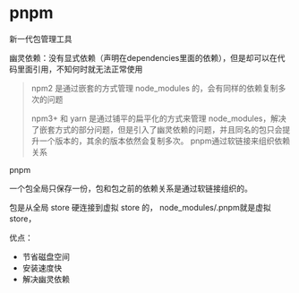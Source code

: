 <!--
 * @Author: 夏朝辉 lesslessmore@163.com
 * @Date: 2023-05-30 15:37:02
 * @LastEditors: 夏朝辉 lesslessmore@163.com
 * @LastEditTime: 2023-05-30 15:40:32
-->
# pnpm

新一代包管理工具

幽灵依赖：没有显式依赖（声明在dependencies里面的依赖），但是却可以在代码里面引用，不知何时就无法正常使用

> npm2 是通过嵌套的方式管理 node_modules 的，会有同样的依赖复制多次的问题
>
> npm3+ 和 yarn 是通过铺平的扁平化的方式来管理 node_modules，解决了嵌套方式的部分问题，但是引入了幽灵依赖的问题，并且同名的包只会提升一个版本的，其余的版本依然会复制多次。
> pnpm通过软链接来组织依赖关系

pnpm

一个包全局只保存一份，包和包之前的依赖关系是通过软链接组织的。

包是从全局 store 硬连接到虚拟 store 的， node_modules/.pnpm就是虚拟store，

优点：

- 节省磁盘空间
- 安装速度快
- 解决幽灵依赖
